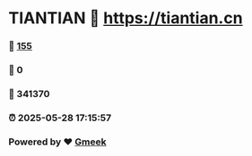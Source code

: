 # TIANTIAN :link: https://tiantian.cn 
### :page_facing_up: [155](https://tiantian.cn/tag.html) 
### :speech_balloon: 0 
### :hibiscus: 341370 
### :alarm_clock: 2025-05-28 17:15:57 
### Powered by :heart: [Gmeek](https://github.com/Meekdai/Gmeek)
